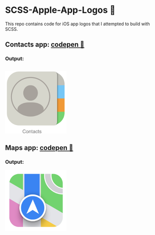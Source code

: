 # SCSS-Apple-App-Logos 🍎
This repo contains code for iOS app logos that I attempted to build with SCSS.
## Contacts app: [codepen 🔗](https://codepen.io/magdalent/full/xxWmYdJ)
### Output:
## <img src="https://github.com/magdalent/SCSS-Apple-App-Logos/blob/main/contacts.png" alt="drawing" width="200"/> 
## Maps app: [codepen 🔗](https://codepen.io/magdalent/full/rNdPPQp)
### Output:
<img src="https://github.com/magdalent/SCSS-Apple-App-Logos/blob/main/maps.png" alt="drawing" width="200"/>
